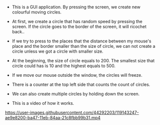 - This is a GUI application. By pressing the screen, we create new colourful moving circles.

- At first, we create a circle that has random speed by pressing the screen. If the circle goes to the border of the screen, it will ricochet back..

- If we try to press to the places that the distance between my mouse's place and the border smaller than the size of circle, we can not create a circle unless we got a circle with smaller size.

- At the beginning, the size of circle equals to 200. The smallest size that circle could has is 10 and the highest equals to 500.

- If we move our mouse outside the window, the circles will freeze.

- There is a counter at the top left side that counts the count of circles.

- We can also create multiple circles by holding down the screen.

- This is a video of how it works.



https://user-images.githubusercontent.com/44292203/119143247-ae9e8200-ba47-11eb-84aa-21c8fbb99b31.mp4

